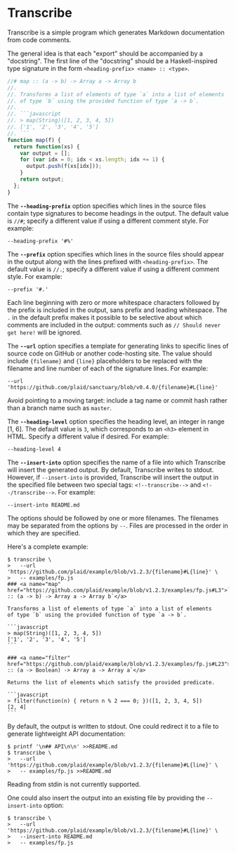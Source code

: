 # Transcribe

Transcribe is a simple program which generates Markdown documentation from code
comments.

The general idea is that each "export" should be accompanied by a "docstring".
The first line of the "docstring" should be a Haskell-inspired type signature
in the form `<heading-prefix> <name> :: <type>`.

```javascript
//# map :: (a -> b) -> Array a -> Array b
//.
//. Transforms a list of elements of type `a` into a list of elements
//. of type `b` using the provided function of type `a -> b`.
//.
//. ```javascript
//. > map(String)([1, 2, 3, 4, 5])
//. ['1', '2', '3', '4', '5']
//. ```
function map(f) {
  return function(xs) {
    var output = [];
    for (var idx = 0; idx < xs.length; idx += 1) {
      output.push(f(xs[idx]));
    }
    return output;
  };
}
```

The __`--heading-prefix`__ option specifies which lines in the source files
contain type signatures to become headings in the output. The default value
is `//#`; specify a different value if using a different comment style. For
example:

    --heading-prefix '#%'

The __`--prefix`__ option specifies which lines in the source files should
appear in the output along with the lines prefixed with `<heading-prefix>`.
The default value is `//.`; specify a different value if using a different
comment style. For example:

    --prefix '#.'

Each line beginning with zero or more whitespace characters followed by the
prefix is included in the output, sans prefix and leading whitespace. The `.`
in the default prefix makes it possible to be selective about which comments
are included in the output: comments such as `// Should never get here!` will
be ignored.

The __`--url`__ option specifies a template for generating links to specific
lines of source code on GitHub or another code-hosting site. The value should
include `{filename}` and `{line}` placeholders to be replaced with the filename
and line number of each of the signature lines. For example:

    --url 'https://github.com/plaid/sanctuary/blob/v0.4.0/{filename}#L{line}'

Avoid pointing to a moving target: include a tag name or commit hash rather
than a branch name such as `master`.

The __`--heading-level`__ option specifies the heading level, an integer in
range \[1, 6\]. The default value is `3`, which corresponds to an `<h3>`
element in HTML. Specify a different value if desired. For example:

    --heading-level 4

The __`--insert-into`__ option specifies the name of a file into which
Transcribe will insert the generated output. By default, Transcribe writes to
stdout. However, if `--insert-into` is provided, Transcribe will insert the
output in the specified file between two special tags: `<!--transcribe-->` and
`<!--/transcribe-->`. For example:

    --insert-into README.md

The options should be followed by one or more filenames. The filenames may
be separated from the options by `--`. Files are processed in the order in
which they are specified.

Here's a complete example:

    $ transcribe \
    >   --url 'https://github.com/plaid/example/blob/v1.2.3/{filename}#L{line}' \
    >   -- examples/fp.js
    ### <a name="map" href="https://github.com/plaid/example/blob/v1.2.3/examples/fp.js#L3">`map :: (a -⁠> b) -⁠> Array a -⁠> Array b`</a>

    Transforms a list of elements of type `a` into a list of elements
    of type `b` using the provided function of type `a -> b`.

    ```javascript
    > map(String)([1, 2, 3, 4, 5])
    ['1', '2', '3', '4', '5']
    ```

    ### <a name="filter" href="https://github.com/plaid/example/blob/v1.2.3/examples/fp.js#L23">`filter :: (a -⁠> Boolean) -⁠> Array a -⁠> Array a`</a>

    Returns the list of elements which satisfy the provided predicate.

    ```javascript
    > filter(function(n) { return n % 2 === 0; })([1, 2, 3, 4, 5])
    [2, 4]
    ```

By default, the output is written to stdout. One could redirect it to a file to
generate lightweight API documentation:

    $ printf '\n## API\n\n' >>README.md
    $ transcribe \
    >   --url 'https://github.com/plaid/example/blob/v1.2.3/{filename}#L{line}' \
    >   -- examples/fp.js >>README.md

Reading from stdin is not currently supported.

One could also insert the output into an existing file by providing the
`--insert-into` option:

    $ transcribe \
    >   --url 'https://github.com/plaid/example/blob/v1.2.3/{filename}#L{line}' \
    >   --insert-into README.md
    >   -- examples/fp.js
